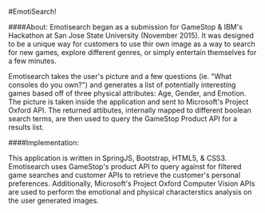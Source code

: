 #EmotiSearch!


####About:
Emotisearch began as a submission for GameStop & IBM's Hackathon at San Jose State University (November 2015). It was designed to be a unique way for customers to use thir own image as a way to search for new games, explore different genres, or simply entertain themselves for a few minutes.

Emotisearch takes the user's picture and a few questions (ie. "What consoles do you own?") and generates a list of potentially interesting games based off of three physical attributes: Age, Gender, and Emotion. The picture is taken inside the application and sent to Microsoft's Project Oxford API. The returned attibutes, internally mapped to different boolean search terms, are then used to query the GameStop Product API for a results list.

####Implementation:

This application is written in SpringJS, Bootstrap, HTML5, & CSS3. Emotisearch uses GameStop's product API to query against for filtered game searches and customer APIs to retrieve the customer's personal preferences. Additionally, Microsoft's Project Oxford Computer Vision APIs are used to perform the emotional and physical characterstics analysis on the user generated images.
